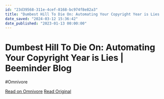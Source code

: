 ```yaml
---
id: "23d39568-311e-4cef-8168-bc974f8e82a3"
title: "Dumbest Hill To Die On: Automating Your Copyright Year is Lies | Beeminder Blog"
date_saved: "2024-03-12 15:36:42"
date_published: "2023-01-13 00:00:00"
---
```


# Dumbest Hill To Die On: Automating Your Copyright Year is Lies | Beeminder Blog
#Omnivore

[Read on Omnivore](https://omnivore.app/me/dumbest-hill-to-die-on-automating-your-copyright-year-is-lies-be-18e334f0b0f)
[Read Original](https://blog.beeminder.com/copyright/)

